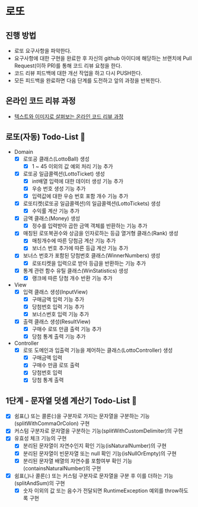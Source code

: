 # 로또
## 진행 방법
* 로또 요구사항을 파악한다.
* 요구사항에 대한 구현을 완료한 후 자신의 github 아이디에 해당하는 브랜치에 Pull Request(이하 PR)를 통해 코드 리뷰 요청을 한다.
* 코드 리뷰 피드백에 대한 개선 작업을 하고 다시 PUSH한다.
* 모든 피드백을 완료하면 다음 단계를 도전하고 앞의 과정을 반복한다.

## 온라인 코드 리뷰 과정
* [텍스트와 이미지로 살펴보는 온라인 코드 리뷰 과정](https://github.com/next-step/nextstep-docs/tree/master/codereview)

## 로또(자동) Todo-List 🎯
- Domain
  - [X] 로또공 클래스(LottoBall) 생성
    - [X] 1 ~ 45 이외의 값 예외 처리 기능 추가
  - [X] 로또공 일급콜렉션(LottoTicket) 생성
    - [X] int배열 입력에 대한 데이터 생성 기능 추가
    - [X] 우승 번호 생성 기능 추가
    - [X] 입력값에 대한 우승 번호 포함 개수 기능 추가
  - [X] 로또티켓(로또공 일급콜렉션)의 일급콜렉션(LottoTickets) 생성
    - [X] 수익률 계산 기능 추가
  - [X] 금액 클래스(Money) 생성
    - [X] 정수를 입력받아 곱한 금액 객체를 반환하는 기능 추가
  - [X] 매칭된 로또복권수와 상금을 인자로하는 등급 열거형 클래스(Rank) 생성
    - [X] 매칭개수에 따른 당첨금 계산 기능 추가
    - [X] 보너스 번호 추가에 따른 등급 계산 기능 추가
  - [X] 보너스 번호가 포함된 당첨번호 클래스(WinnerNumbers) 생성
    - [X] 로또티켓을 입력으로 받아 등급을 반환하는 기능 추가 
  - [X] 통계 관련 함수 유틸 클래스(WinStatistics) 생성
    - [X] 랭크에 따른 당첨 개수 반환 기능 추가
- View
  - [X] 입력 클래스 생성(InputView)
    - [X] 구매금액 입력 기능 추가
    - [X] 당첨번호 입력 기능 추가
    - [X] 보너스번호 입력 기능 추가
  - [X] 출력 클래스 생성(ResultView)
    - [X] 구매수 로또 만큼 출력 기능 추가
    - [X] 당첨 통계 출력 기능 추가
- Controller
  - [X] 로또 도메인과 입출력 기능을 제어하는 클래스(LottoController) 생성
    - [X] 구매금액 입력
    - [X] 구매수 만큼 로또 출력
    - [X] 당첨번호 입력
    - [X] 당첨 통계 출력

## 1단계 - 문자열 덧셈 계산기 Todo-List 🎯
- [X] 쉼표(,) 또는 콜론(:)을 구분자로 가지는 문자열을 구분하는 기능(splitWithCommaOrColon) 구현
- [X] 커스텀 구분자로 문자열을 구분하는 기능(splitWithCustomDelimiter)의 구현
- [X] 유효성 체크 기능의 구현
  - [X] 분리된 문자열이 자연수인지 확인 기능(isNaturalNumber)의 구현
  - [X] 분리된 문자열이 빈문자열 또는 null 확인 기능(isNullOrEmpty)의 구현
  - [X] 분리된 문자열 배열의 자연수를 포함여부 확인 기능(containsNaturalNumber)의 구현
- [X] 쉼표(,)나 콜론(:) 또는 커스텀 구분자로 문자열을 구분 후 이를 더하는 기능(splitAndSum)의 구현
  - [X] 숫자 이외의 값 또는 음수가 전달되면 RuntimeException 예외를 throw하도록 구현
